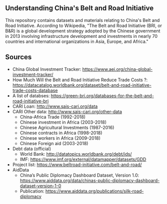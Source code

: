 ## Understanding China's Belt and Road Initiative

This repository contains datasets and materials relating to China's Belt and Road Initiative. According to Wikipedia, "The Belt and Road Initiative (BRI, or B&R) is a global development strategy adopted by the Chinese government in 2013 involving infrastructure development and investments in nearly 70 countries and international organizations in Asia, Europe, and Africa."

## Sources
- China Global Investment Tracker: https://www.aei.org/china-global-investment-tracker/
- How Much Will the Belt and Road Initiative Reduce Trade Costs ?: https://datacatalog.worldbank.org/dataset/belt-and-road-initiative-trade-costs-database
- A list of databses: https://green-bri.org/databases-for-the-belt-and-road-initiative-bri
- CARI Loan: http://www.sais-cari.org/data
- CARI Other data: http://www.sais-cari.org/other-data
    - China-Africa Trade (1992-2018)
    - Chinese investment in Africa (2003-2018)
    - Chinese Agricultural Investments (1987-2016)
    - Chinese contracts in Africa (1998-2018)
    - Chinese workers in Africa (2009-2018)
    - Chinese Foreign aid (2003-2018)
- Debt data (official)
    - World Bank: http://datatopics.worldbank.org/debt/ids/
    - IMF: https://www.imf.org/external/datamapper/datasets/GDD
- Project list: https://www.beltroad-initiative.com/belt-and-road/
- AidData
    - China’s Public Diplomacy Dashboard Dataset, Version 1.0: https://www.aiddata.org/data/chinas-public-diplomacy-dashboard-dataset-version-1-0
    - Publication: https://www.aiddata.org/publications/silk-road-diplomacy
   
    
